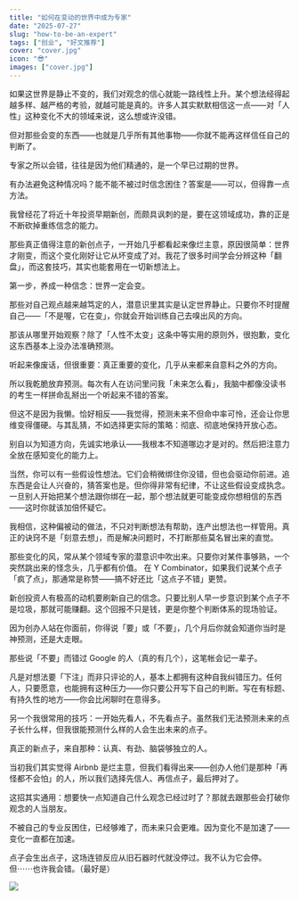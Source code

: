 ```yaml
---
title: "如何在变动的世界中成为专家"
date: "2025-07-27"
slug: "how-to-be-an-expert"
tags: ["创业", "好文推荐"]
cover: "cover.jpg"
icon: "😎"
images: ["cover.jpg"]
---
```

如果这世界是静止不变的，我们对观念的信心就能一路线性上升。某个想法经得起越多样、越严格的考验，就越可能是真的。许多人其实默默相信这一点——对「人性」这种变化不大的领域来说，这么想或许没错。



但对那些会变的东西——也就是几乎所有其他事物——你就不能再这样信任自己的判断了。



专家之所以会错，往往是因为他们精通的，是一个早已过期的世界。



有办法避免这种情况吗？能不能不被过时信念困住？答案是——可以，但得靠一点方法。



我曾经花了将近十年投资早期新创，而颇具讽刺的是，要在这领域成功，靠的正是不断砍掉重练信念的能力。



那些真正值得注意的新创点子，一开始几乎都看起来像烂主意，原因很简单：世界才刚变，而这个变化刚好让它从坏变成了对。我花了很多时间学会分辨这种「翻盘」，而这套技巧，其实也能套用在一切新想法上。



第一步，养成一种信念：世界一定会变。



那些对自己观点越来越笃定的人，潜意识里其实是认定世界静止。只要你不时提醒自己——「不是喔，它在变」，你就会开始训练自己去嗅出风的方向。



那该从哪里开始观察？除了「人性不太变」这条中等实用的原则外，很抱歉，变化这东西基本上没办法准确预测。



听起来像废话，但很重要：真正重要的变化，几乎从来都来自意料之外的方向。



所以我乾脆放弃预测。每次有人在访问里问我「未来怎么看」，我脑中都像没读书的考生一样拼命乱掰出一个听起来不错的答案。



但这不是因为我懒。恰好相反——我觉得，预测未来不但命中率可怜，还会让你思维变得僵硬。与其乱猜，不如选择更实际的策略：彻底、彻底地保持开放心态。



别自以为知道方向，先诚实地承认——我根本不知道哪边才是对的。然后把注意力全放在感知变化的能力上。



当然，你可以有一些假设性想法。它们会稍微绑住你没错，但也会驱动你前进。追东西是会让人兴奋的，猜答案也是。但你得非常有纪律，不让这些假设变成执念。
一旦别人开始把某个想法跟你绑在一起，那个想法就更可能变成你想相信的东西——这时你就该加倍怀疑它。



我相信，这种偏被动的做法，不只对判断想法有帮助，连产出想法也一样管用。真正的诀窍不是「刻意去想」，而是解决问题时，不打断那些莫名冒出来的直觉。



那些变化的风，常从某个领域专家的潜意识中吹出来。只要你对某件事够熟，一个突然跳出来的怪念头，几乎都有价值。
在 Y Combinator，如果我们说某个点子「疯了点」，那通常是称赞——搞不好还比「这点子不错」更赞。



新创投资人有极高的动机要刷新自己的信念。只要比别人早一步意识到某个点子不是垃圾，那就可能赚翻。这个回报不只是钱，更是你整个判断体系的现场验证。



因为创办人站在你面前，你得说「要」或「不要」，几个月后你就会知道你当时是神预测，还是大走眼。



那些说「不要」而错过 Google 的人（真的有几个），这笔帐会记一辈子。



凡是对想法要「下注」而非只评论的人，基本上都拥有这种自我纠错压力。任何人，只要愿意，也能拥有这种压力——你只要公开写下自己的判断。写在有标题、有持久性的地方——你会比闲聊时在意得多。



另一个我很常用的技巧：一开始先看人，不先看点子。虽然我们无法预测未来的点子长什么样，但我很能预测什么样的人会生出未来的点子。



真正的新点子，来自那种：认真、有劲、脑袋够独立的人。



当初我们其实觉得 Airbnb 是烂主意，但我们看得出来——创办人他们是那种「再怪都不会怕」的人，所以我们选择先信人、再信点子，最后押对了。



这招其实通用：想要快一点知道自己什么观念已经过时了？那就去跟那些会打破你观念的人当朋友。



不被自己的专业反困住，已经够难了，而未来只会更难。因为变化不是加速了——变化一直都在加速。



点子会生出点子，这场连锁反应从旧石器时代就没停过。我不认为它会停。
但⋯⋯也许我会错。（最好是）




![](https://prod-files-secure.s3.us-west-2.amazonaws.com/112d0858-5090-4d34-a606-b75eb8d65fd2/46476355-9cf3-4e99-9b7a-3531bc426380/1000202064.png?X-Amz-Algorithm=AWS4-HMAC-SHA256&X-Amz-Content-Sha256=UNSIGNED-PAYLOAD&X-Amz-Credential=ASIAZI2LB4663KJDZ5FL%2F20251004%2Fus-west-2%2Fs3%2Faws4_request&X-Amz-Date=20251004T221047Z&X-Amz-Expires=3600&X-Amz-Security-Token=IQoJb3JpZ2luX2VjEM7%2F%2F%2F%2F%2F%2F%2F%2F%2F%2FwEaCXVzLXdlc3QtMiJHMEUCIQDQgR6rhqi8B5ksRN0ZSwNWnF5UKmpmUUztEZeEuyhC1gIgYMVGjEq%2FZsYoZX%2F%2BR6KzxmvS%2Fki7pOqmvxrrm0eXYyMq%2FwMIZxAAGgw2Mzc0MjMxODM4MDUiDKGKYAbcXSi8y59ityrcA0CvtWwMtnRV42pxgSUp%2FZpaZDl0buDl%2FqpglTMfFMFS3FDKSnq2dJc5sx7aG2EbCEMulh%2Brw4oVmoCxTYqtAM5i%2FzO6eRb3Rr8z7NCWe6qBAoxLRr4n1YBRkotbQVcd61kU2wrGymbcbr7WJt1EN1j0ZjoyTf1%2B06bhLxRCoXmmrJCNyw7ciMmNuii2ax9ARW7lOdF8BRT0feaUxojpTNHDSBJ0A8ODCW5E63B%2FNtWandyQLapxeRN%2FWJWV78NlVTRL1uconCszpx8jc5XnA3V3LxwN89YA5Q9JLrsM%2BIGsMEesiKRoPTip90aqzrdH1Vl7HU8EoL9MuUfZsNPRPNd%2B2zuMKidELbIWACnnxmPJFKtJ3pwW8BBJt%2B4MmwpXg8k4Ri1rvu%2F39NUBRik6BWKTjmiajqn2bg6%2FONtDY73BLodbzpgQpwg3IehgWW3PNnfRWxQg8PaAHY6saX8g6ZC66hn%2Bauo5vO8tdbznKGq2KHdINFL%2BnaMSd63rcxO%2F%2BGsYVjZuKgAFBUh7R0piEOd95dzNX3iGBnhufjxUxkrFd0FSCng20YKIO%2BxHTn3Iijd8J%2BcgD%2Fmw0OT%2FqYOxywO8p8h8widtN%2BPvhu3XmTaByvWHZqQ8EtGDRxtFMO%2BthscGOqUBurE%2FIqQH2c93jNXKKmwenEFn42xom5okJ0idFdNagD9%2FgK79UkK9iIj4b0EhxuSkWi%2B62hrrqaYlkdMuqUIf2prrrvbfxr78F1EGGxE%2FkejbAJbJywXoM%2Bt2r9gX%2Bgm8bsHM%2F1Zc%2BiJBTKwE7T0i1ywTxP7kwMQSDCA745710pVMyTy9yjsSgPuxU81eKR1bOjqyzIOF6DQEc13pdU3hSB5Ud%2BIc&X-Amz-Signature=bb0c2d02cc89a5928ee77c3943af822cc3c7057eeee0bdc536604e81ffe3f101&X-Amz-SignedHeaders=host&x-amz-checksum-mode=ENABLED&x-id=GetObject)

